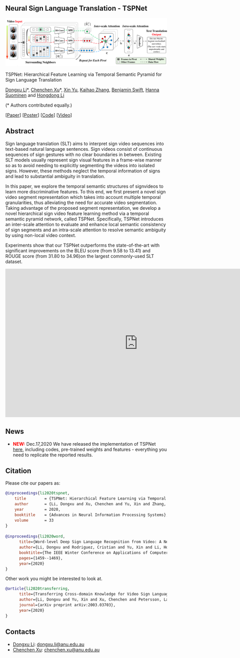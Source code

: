 ## Neural Sign Language Translation - TSPNet

<img src='figs/teaser.png'>

TSPNet: Hierarchical Feature Learning via Temporal Semantic Pyramid for Sign Language Translation

[Dongxu Li](https://scholar.google.com.au/citations?user=h5XtaUUAAAAJ&hl=en&oi=ao)\*, [Chenchen Xu](https://scholar.google.com.au/citations?user=01_mhZcAAAAJ&hl=en)\*,  [Xin Yu](https://scholar.google.com.au/citations?user=oxdtuSEAAAAJ&hl=en), [Kaihao Zhang](https://scholar.google.com.au/citations?user=eqwDXdMAAAAJ&hl=en), [Benjamin Swift](https://scholar.google.com.au/citations?user=OQdYgLEAAAAJ&hl=en), [Hanna Suominen](https://scholar.google.com.au/citations?user=o4qymo4AAAAJ&hl=en) and [Hongdong Li](https://scholar.google.com.au/citations?user=Mq89JAcAAAAJ&hl=en)

(\* Authors contributed equally.)

[[Paper](https://proceedings.neurips.cc//paper/2020/file/8c00dee24c9878fea090ed070b44f1ab-Paper.pdf)] [[Poster](poster/main.pdf)] [[Code](https://github.com/verashira/TSPNet)] [[Video](https://www.youtube.com/watch?v=-EAmcFrrRGk)]

Abstract
---------------
Sign language translation (SLT) aims to interpret sign video sequences into text-based natural language sentences. Sign videos consist of continuous sequences of sign gestures with no clear boundaries in between. Existing SLT models usually represent sign visual features in a frame-wise manner so as to avoid needing to explicitly segmenting the videos into isolated signs. However, these methods neglect the temporal information of signs and lead to substantial ambiguity in translation.

In this paper, we explore the temporal semantic structures of signvideos to learn more discriminative features. To this end, we first present a novel sign video segment representation which takes into account multiple temporal granularities, thus alleviating the need for accurate video segmentation. Taking advantage of the proposed segment representation, we develop a novel hierarchical sign video feature learning method via a temporal semantic pyramid network, called TSPNet. Specifically, TSPNet introduces an inter-scale attention to evaluate and enhance local semantic consistency of sign segments and an intra-scale attention to resolve semantic ambiguity by using non-local video context.

Experiments show that our TSPNet outperforms the state-of-the-art with significant improvements on the BLEU score (from 9.58 to 13.41) and ROUGE score (from 31.80 to 34.96)on the largest commonly-used SLT dataset.


<iframe width="823" height="463" src="https://www.youtube.com/embed/-EAmcFrrRGk" frameborder="0" allow="accelerometer; autoplay; clipboard-write; encrypted-media; gyroscope; picture-in-picture" allowfullscreen></iframe>


News
---------------
* <span style="color: red"><b>NEW:</b></span> Dec.17,2020  We have released the implementation of TSPNet [here](https://github.com/verashira/TSPNet), including codes, pre-trained weights and features - everything you need to replicate the reported results.



Citation
--------------

Please cite our papers as:
```bibtex
@inproceedings{li2020tspnet,
	title        = {TSPNet: Hierarchical Feature Learning via Temporal Semantic Pyramid for Sign Language Translation},
	author       = {Li, Dongxu and Xu, Chenchen and Yu, Xin and Zhang, Kaihao and Swift, Benjamin and Suominen, Hanna and Li, Hongdong},
	year         = 2020,
	booktitle    = {Advances in Neural Information Processing Systems},
	volume       = 33
}

@inproceedings{li2020word,
      title={Word-level Deep Sign Language Recognition from Video: A New Large-scale Dataset and Methods Comparison},
      author={Li, Dongxu and Rodriguez, Cristian and Yu, Xin and Li, Hongdong},
      booktitle={The IEEE Winter Conference on Applications of Computer Vision},
      pages={1459--1469},
      year={2020}
}
```
Other work you might be interested to look at.
```bibtex
@article{li2020transferring,
      title={Transferring Cross-domain Knowledge for Video Sign Language Recognition},
      author={Li, Dongxu and Yu, Xin and Xu, Chenchen and Petersson, Lars and Li, Hongdong},
      journal={arXiv preprint arXiv:2003.03703},
      year={2020}
}
```


Contacts
------------------
- [Dongxu Li](https://scholar.google.com.au/citations?user=h5XtaUUAAAAJ&hl=en&oi=ao): dongxu.li@anu.edu.au
- [Chenchen Xu](https://scholar.google.com.au/citations?user=01_mhZcAAAAJ&hl=en): chenchen.xu@anu.edu.au

